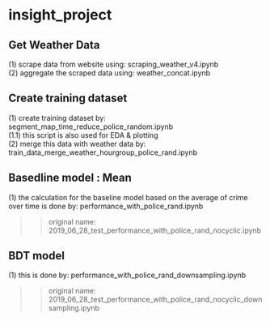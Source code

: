 # insight_project

## Get Weather Data
(1) scrape data from website using: scraping_weather_v4.ipynb  
(2) aggregate the scraped data using: weather_concat.ipynb

## Create training dataset
(1) create training dataset by: segment_map_time_reduce_police_random.ipynb  
	(1.1) this script is also used for EDA & plotting  
(2) merge this data with weather data by: train_data_merge_weather_hourgroup_police_rand.ipynb

## Basedline model : Mean
(1) the calculation for the baseline model based on the average of crime over time is done by: performance_with_police_rand.ipynb
>> original name: 2019_06_28_test_performance_with_police_rand_nocyclic.ipynb
	

## BDT model
(1) this is done by: performance_with_police_rand_downsampling.ipynb
>> original name: 2019_06_28_test_performance_with_police_rand_nocyclic_downsampling.ipynb

